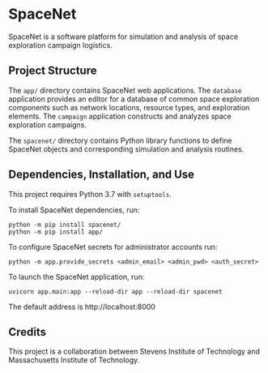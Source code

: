 # SpaceNet

SpaceNet is a software platform for simulation and analysis of space exploration campaign logistics.

## Project Structure

The `app/` directory contains SpaceNet web applications. The `database` application provides an editor for a database of common space exploration components such as network locations, resource types, and exploration elements. The `campaign` application constructs and analyzes space exploration campaigns.

The `spacenet/` directory contains Python library functions to define SpaceNet objects and corresponding simulation and analysis routines.

## Dependencies, Installation, and Use

This project requires Python 3.7 with `setuptools`.

To install SpaceNet dependencies, run:
```shell
python -m pip install spacenet/
python -m pip install app/
```

To configure SpaceNet secrets for administrator accounts run:
```
python -m app.provide_secrets <admin_email> <admin_pwd> <auth_secret>
```

To launch the SpaceNet application, run:
```shell
uvicorn app.main:app --reload-dir app --reload-dir spacenet
```
The default address is http://localhost:8000

## Credits

This project is a collaboration between Stevens Institute of Technology and Massachusetts Institute of Technology.
